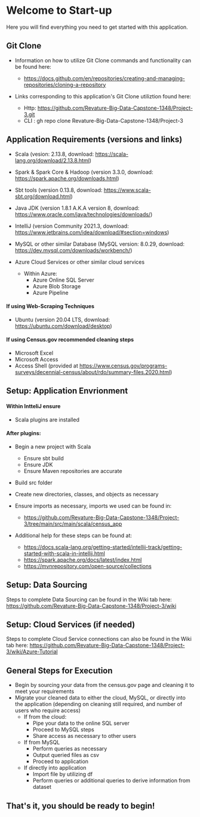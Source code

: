 # Welcome to Start-up
Here you will find everything you need to get started with this application.

## Git Clone
- Information on how to utilize Git Clone commands and functionality can be found here:
  - https://docs.github.com/en/repositories/creating-and-managing-repositories/cloning-a-repository

- Links corresponding to this application's Git Clone utiliztion found here:
  - Http: https://github.com/Revature-Big-Data-Capstone-1348/Project-3.git
  - CLI : gh repo clone Revature-Big-Data-Capstone-1348/Project-3

## Application Requirements (versions and links)
- Scala (vesion: 2.13.8, download: https://scala-lang.org/download/2.13.8.html)

- Spark & Spark Core & Hadoop (version 3.3.0, download: https://spark.apache.org/downloads.html)

- Sbt tools (version 0.13.8, download: https://www.scala-sbt.org/download.html)

- Java JDK (version 1.8.1 A.K.A version 8, download: https://www.oracle.com/java/technologies/downloads/)

- IntelliJ (version Community 2021.3, download: https://www.jetbrains.com/idea/download/#section=windows)
 
- MySQL or other similar Database (MySQL version: 8.0.29, download: https://dev.mysql.com/downloads/workbench/)

- Azure Cloud Services or other similar cloud services
  - Within Azure:
    - Azure Online SQL Server
    - Azure Blob Storage
    - Azure Pipeline

#### If using Web-Scraping Techniques 
- Ubuntu (version 20.04 LTS, download: https://ubuntu.com/download/desktop)

#### If using Census.gov recommended cleaning steps
- Microsoft Excel
- Microsoft Access
- Access Shell (provided at https://www.census.gov/programs-surveys/decennial-census/about/rdo/summary-files.2020.html)

## Setup: Application Envrionment 
#### Within IntteliJ ensure
  - Scala plugins are installed
#### After plugins:
- Begin a new project with Scala 
  - Ensure sbt build
  - Ensure JDK
  - Ensure Maven repositories are accurate
- Build src folder
- Create new directories, classes, and objects as necessary
- Ensure imports as necessary, imports we used can be found in: 
  - https://github.com/Revature-Big-Data-Capstone-1348/Project-3/tree/main/src/main/scala/census_app 

- Additional help for these steps can be found at: 
  - https://docs.scala-lang.org/getting-started/intellij-track/getting-started-with-scala-in-intellij.html 
  - https://spark.apache.org/docs/latest/index.html
  - https://mvnrepository.com/open-source/collections

## Setup: Data Sourcing
Steps to complete Data Sourcing can be found in the Wiki tab here:
https://github.com/Revature-Big-Data-Capstone-1348/Project-3/wiki

## Setup: Cloud Services (if needed)
Steps to complete Cloud Service connections can also be found in the Wiki tab here:
https://github.com/Revature-Big-Data-Capstone-1348/Project-3/wiki/Azure-Tutorial

## General Steps for Execution
- Begin by sourcing your data from the census.gov page and cleaning it to meet your requirements
- Migrate your cleaned data to either the cloud, MySQL, or directly into the application (depending on cleaning still required, and number of users who require access)
  - If from the cloud: 
    - Pipe your data to the online SQL server
    - Proceed to MySQL steps
    - Share access as necessary to other users
  - If from MySQL
    - Perform queries as necessary
    - Output queried files as csv
    - Proceed to application
  - If directly into application
    - Import file by utilizing df
    - Perform queries or additional queries to derive information from dataset
   
## That's it, you should be ready to begin! 
 
